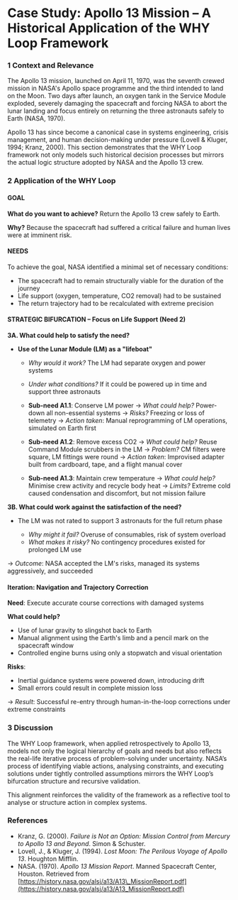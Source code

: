 # Case Study: Apollo 13 Mission – A Historical Application of the WHY Loop Framework

### 1 Context and Relevance

The Apollo 13 mission, launched on April 11, 1970, was the seventh crewed mission in NASA's Apollo space programme and the third intended to land on the Moon. Two days after launch, an oxygen tank in the Service Module exploded, severely damaging the spacecraft and forcing NASA to abort the lunar landing and focus entirely on returning the three astronauts safely to Earth (NASA, 1970).

Apollo 13 has since become a canonical case in systems engineering, crisis management, and human decision-making under pressure (Lovell & Kluger, 1994; Kranz, 2000). This section demonstrates that the WHY Loop framework not only models such historical decision processes but mirrors the actual logic structure adopted by NASA and the Apollo 13 crew.

### 2 Application of the WHY Loop

#### GOAL

**What do you want to achieve?**
Return the Apollo 13 crew safely to Earth.

**Why?**
Because the spacecraft had suffered a critical failure and human lives were at imminent risk.

#### NEEDS

To achieve the goal, NASA identified a minimal set of necessary conditions:

* The spacecraft had to remain structurally viable for the duration of the journey
* Life support (oxygen, temperature, CO2 removal) had to be sustained
* The return trajectory had to be recalculated with extreme precision

#### STRATEGIC BIFURCATION – Focus on Life Support (Need 2)

**3A. What could help to satisfy the need?**

* **Use of the Lunar Module (LM) as a "lifeboat"**

  * *Why would it work?* The LM had separate oxygen and power systems

  * *Under what conditions?* If it could be powered up in time and support three astronauts

  * **Sub-need A1.1**: Conserve LM power
    → *What could help?* Power-down all non-essential systems
    → *Risks?* Freezing or loss of telemetry
    → *Action taken*: Manual reprogramming of LM operations, simulated on Earth first

  * **Sub-need A1.2**: Remove excess CO2
    → *What could help?* Reuse Command Module scrubbers in the LM
    → *Problem?* CM filters were square, LM fittings were round
    → *Action taken*: Improvised adapter built from cardboard, tape, and a flight manual cover

  * **Sub-need A1.3**: Maintain crew temperature
    → *What could help?* Minimise crew activity and recycle body heat
    → *Limits?* Extreme cold caused condensation and discomfort, but not mission failure

**3B. What could work against the satisfaction of the need?**

* The LM was not rated to support 3 astronauts for the full return phase

  * *Why might it fail?* Overuse of consumables, risk of system overload
  * *What makes it risky?* No contingency procedures existed for prolonged LM use

→ *Outcome*: NASA accepted the LM's risks, managed its systems aggressively, and succeeded

#### Iteration: Navigation and Trajectory Correction

**Need**: Execute accurate course corrections with damaged systems

**What could help?**

* Use of lunar gravity to slingshot back to Earth
* Manual alignment using the Earth's limb and a pencil mark on the spacecraft window
* Controlled engine burns using only a stopwatch and visual orientation

**Risks**:

* Inertial guidance systems were powered down, introducing drift
* Small errors could result in complete mission loss

→ *Result*: Successful re-entry through human-in-the-loop corrections under extreme constraints

### 3 Discussion

The WHY Loop framework, when applied retrospectively to Apollo 13, models not only the logical hierarchy of goals and needs but also reflects the real-life iterative process of problem-solving under uncertainty. NASA’s process of identifying viable actions, analysing constraints, and executing solutions under tightly controlled assumptions mirrors the WHY Loop’s bifurcation structure and recursive validation.

This alignment reinforces the validity of the framework as a reflective tool to analyse or structure action in complex systems.

### References

* Kranz, G. (2000). *Failure is Not an Option: Mission Control from Mercury to Apollo 13 and Beyond*. Simon & Schuster.
* Lovell, J., & Kluger, J. (1994). *Lost Moon: The Perilous Voyage of Apollo 13*. Houghton Mifflin.
* NASA. (1970). *Apollo 13 Mission Report*. Manned Spacecraft Center, Houston. Retrieved from [https://history.nasa.gov/alsj/a13/A13\_MissionReport.pdf](https://history.nasa.gov/alsj/a13/A13_MissionReport.pdf)
